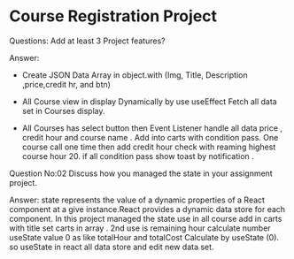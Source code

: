 # Course Registration Project

Questions: Add at least 3 Project features?

Answer:

- Create JSON Data Array in object.with (Img, Title, Description ,price,credit hr, and btn)

- All Course view in display Dynamically by use useEffect Fetch all data set in Courses display.

- All Courses has select button then Event Listener handle all data price , credit hour and course name . Add into carts with condition pass. One course call one time then add credit hour check with reaming highest course hour 20. if all condition pass show toast by notification .

Question No:02
Discuss how you managed the state in your assignment project.

Answer:
state represents the value of a dynamic properties of a React component at a give instance.React provides a dynamic data store for each component. In this project managed the state use in all course add in carts with title set carts in array . 2nd use is remaining hour calculate number useState value 0 as like totalHour and totalCost Calculate by useState (0). so useState in react all data store and edit new data set.
